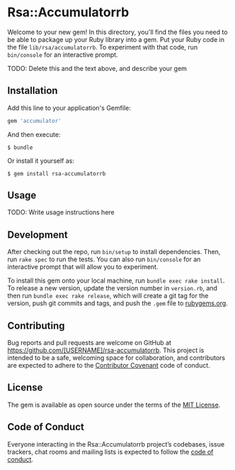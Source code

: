 # Rsa::Accumulatorrb

Welcome to your new gem! In this directory, you'll find the files you need to be able to package up your Ruby library into a gem. Put your Ruby code in the file `lib/rsa/accumulatorrb`. To experiment with that code, run `bin/console` for an interactive prompt.

TODO: Delete this and the text above, and describe your gem

## Installation

Add this line to your application's Gemfile:

```ruby
gem 'accumulator'
```

And then execute:

    $ bundle

Or install it yourself as:

    $ gem install rsa-accumulatorrb

## Usage

TODO: Write usage instructions here

## Development

After checking out the repo, run `bin/setup` to install dependencies. Then, run `rake spec` to run the tests. You can also run `bin/console` for an interactive prompt that will allow you to experiment.

To install this gem onto your local machine, run `bundle exec rake install`. To release a new version, update the version number in `version.rb`, and then run `bundle exec rake release`, which will create a git tag for the version, push git commits and tags, and push the `.gem` file to [rubygems.org](https://rubygems.org).

## Contributing

Bug reports and pull requests are welcome on GitHub at https://github.com/[USERNAME]/rsa-accumulatorrb. This project is intended to be a safe, welcoming space for collaboration, and contributors are expected to adhere to the [Contributor Covenant](http://contributor-covenant.org) code of conduct.

## License

The gem is available as open source under the terms of the [MIT License](https://opensource.org/licenses/MIT).

## Code of Conduct

Everyone interacting in the Rsa::Accumulatorrb project’s codebases, issue trackers, chat rooms and mailing lists is expected to follow the [code of conduct](https://github.com/[USERNAME]/rsa-accumulatorrb/blob/master/CODE_OF_CONDUCT.md).
